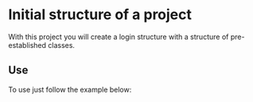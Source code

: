 # Initial structure of a project

 With this project you will create a login structure with a structure of pre-established classes.

 ## Use

 To use just follow the example below:
```php

```
```shell

```